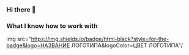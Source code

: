 ### Hi there 👋
### What I know how to work with
img src="https://img.shields.io/badge/html-black?style=for-the-badge&logo=НАЗВАНИЕ ЛОГОТИПА&logoColor=ЦВЕТ ЛОГОТИПА"/
